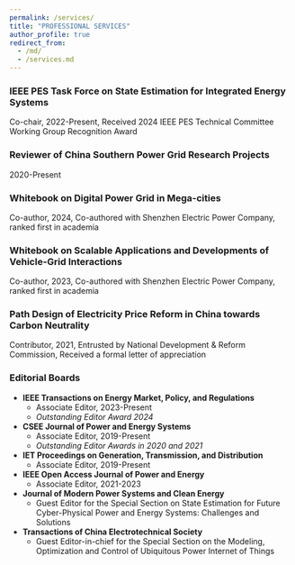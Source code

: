 ```yaml
---
permalink: /services/
title: "PROFESSIONAL SERVICES"
author_profile: true
redirect_from: 
  - /md/
  - /services.md
---
```


### IEEE PES Task Force on State Estimation for Integrated Energy Systems

Co-chair, 2022-Present, Received 2024 IEEE PES Technical Committee Working Group Recognition Award

### Reviewer of China Southern Power Grid Research Projects

2020-Present

### Whitebook on Digital Power Grid in Mega-cities

Co-author, 2024, Co-authored with Shenzhen Electric Power Company, ranked first in academia

### Whitebook on Scalable Applications and Developments of Vehicle-Grid Interactions

Co-author, 2023, Co-authored with Shenzhen Electric Power Company, ranked first in academia

### Path Design of Electricity Price Reform in China towards Carbon Neutrality

Contributor, 2021, Entrusted by National Development & Reform Commission, Received a formal letter of appreciation

### Editorial Boards

- **IEEE Transactions on Energy Market, Policy, and Regulations**
  - Associate Editor, 2023-Present
  - *Outstanding Editor Award 2024*
- **CSEE Journal of Power and Energy Systems**
  - Associate Editor, 2019-Present
  - *Outstanding Editor Awards in 2020 and 2021*
- **IET Proceedings on Generation, Transmission, and Distribution**
  - Associate Editor, 2019-Present
- **IEEE Open Access Journal of Power and Energy**
  - Associate Editor, 2021-2023
- **Journal of Modern Power Systems and Clean Energy**
  - Guest Editor for the Special Section on State Estimation for Future Cyber-Physical Power and Energy Systems: Challenges and Solutions
- **Transactions of China Electrotechnical Society**
  - Guest Editor-in-chief for the Special Section on the Modeling, Optimization and Control of Ubiquitous Power Internet of Things
